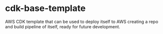 # cdk-base-template
AWS CDK template that can be used to deploy itself to AWS creating a repo and build pipeline of itself, ready for future development.
